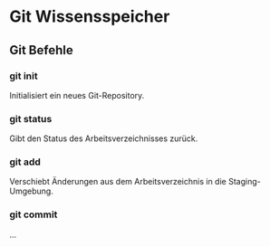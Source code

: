 # Git Wissensspeicher

## Git Befehle

### git init

Initialisiert ein neues Git-Repository.

### git status

Gibt den Status des Arbeitsverzeichnisses zurück.

### git add

Verschiebt Änderungen aus dem Arbeitsverzeichnis in die Staging-Umgebung.

### git commit

...
